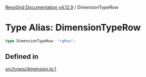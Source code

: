 [RevoGrid Documentation v4.12.9](README.md) / DimensionTypeRow

# Type Alias: DimensionTypeRow

```ts
type DimensionTypeRow: "rgRow";
```

## Defined in

[src/types/dimension.ts:1](https://github.com/revolist/revogrid/blob/5b626b1ece93ea60f82047d059b8a2635455feb4/src/types/dimension.ts#L1)

